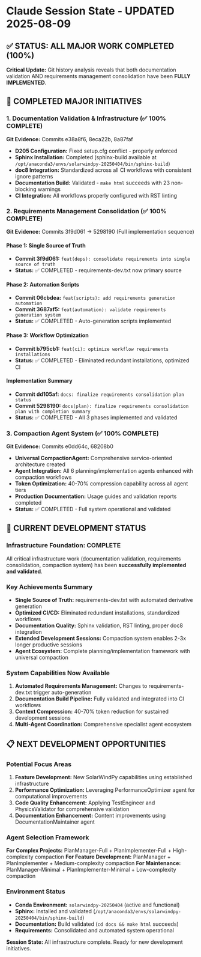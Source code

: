 # Claude Session State - UPDATED 2025-08-09

## ✅ STATUS: ALL MAJOR WORK COMPLETED (100%)

**Critical Update:** Git history analysis reveals that both documentation validation AND requirements management consolidation have been **FULLY IMPLEMENTED**.

## 🎯 COMPLETED MAJOR INITIATIVES

### 1. Documentation Validation & Infrastructure (✅ 100% COMPLETE)
**Git Evidence:** Commits e38a8f6, 8eca22b, 8a87faf
- **D205 Configuration:** Fixed setup.cfg conflict - properly enforced
- **Sphinx Installation:** Completed (sphinx-build available at `/opt/anaconda3/envs/solarwindpy-20250404/bin/sphinx-build`)
- **doc8 Integration:** Standardized across all CI workflows with consistent ignore patterns
- **Documentation Build:** Validated - `make html` succeeds with 23 non-blocking warnings
- **CI Integration:** All workflows properly configured with RST linting

### 2. Requirements Management Consolidation (✅ 100% COMPLETE) 
**Git Evidence:** Commits 3f9d061 → 5298190 (Full implementation sequence)

#### Phase 1: Single Source of Truth
- **Commit 3f9d061:** `feat(deps): consolidate requirements into single source of truth`
- **Status:** ✅ COMPLETED - requirements-dev.txt now primary source

#### Phase 2: Automation Scripts  
- **Commit 06cbdea:** `feat(scripts): add requirements generation automation`
- **Commit 3687af5:** `feat(automation): validate requirements generation system`
- **Status:** ✅ COMPLETED - Auto-generation scripts implemented

#### Phase 3: Workflow Optimization
- **Commit b795cb1:** `feat(ci): optimize workflow requirements installations`
- **Status:** ✅ COMPLETED - Eliminated redundant installations, optimized CI

#### Implementation Summary
- **Commit dd105af:** `docs: finalize requirements consolidation plan status`
- **Commit 5298190:** `docs(plan): finalize requirements consolidation plan with completion summary`
- **Status:** ✅ COMPLETED - All 3 phases implemented and validated

### 3. Compaction Agent System (✅ 100% COMPLETE)
**Git Evidence:** Commits e0dd64c, 68208b0
- **Universal CompactionAgent:** Comprehensive service-oriented architecture created
- **Agent Integration:** All 6 planning/implementation agents enhanced with compaction workflows
- **Token Optimization:** 40-70% compression capability across all agent tiers
- **Production Documentation:** Usage guides and validation reports completed
- **Status:** ✅ COMPLETED - Full system operational and validated

## 🎯 CURRENT DEVELOPMENT STATUS

### Infrastructure Foundation: COMPLETE
All critical infrastructure work (documentation validation, requirements consolidation, compaction system) has been **successfully implemented and validated**.

### Key Achievements Summary
- **Single Source of Truth:** requirements-dev.txt with automated derivative generation
- **Optimized CI/CD:** Eliminated redundant installations, standardized workflows
- **Documentation Quality:** Sphinx validation, RST linting, proper doc8 integration
- **Extended Development Sessions:** Compaction system enables 2-3x longer productive sessions
- **Agent Ecosystem:** Complete planning/implementation framework with universal compaction

### System Capabilities Now Available
1. **Automated Requirements Management:** Changes to requirements-dev.txt trigger auto-generation
2. **Documentation Build Pipeline:** Fully validated and integrated into CI workflows
3. **Context Compression:** 40-70% token reduction for sustained development sessions
4. **Multi-Agent Coordination:** Comprehensive specialist agent ecosystem

## 📋 NEXT DEVELOPMENT OPPORTUNITIES

### Potential Focus Areas
1. **Feature Development:** New SolarWindPy capabilities using established infrastructure
2. **Performance Optimization:** Leveraging PerformanceOptimizer agent for computational improvements
3. **Code Quality Enhancement:** Applying TestEngineer and PhysicsValidator for comprehensive validation
4. **Documentation Enhancement:** Content improvements using DocumentationMaintainer agent

### Agent Selection Framework
**For Complex Projects:** PlanManager-Full + PlanImplementer-Full + High-complexity compaction
**For Feature Development:** PlanManager + PlanImplementer + Medium-complexity compaction
**For Maintenance:** PlanManager-Minimal + PlanImplementer-Minimal + Low-complexity compaction

### Environment Status
- **Conda Environment:** `solarwindpy-20250404` (active and functional)
- **Sphinx:** Installed and validated (`/opt/anaconda3/envs/solarwindpy-20250404/bin/sphinx-build`)
- **Documentation:** Build validated (`cd docs && make html` succeeds)
- **Requirements:** Consolidated and automated system operational

**Session State:** All infrastructure complete. Ready for new development initiatives.